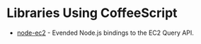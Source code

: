 # Libraries Using CoffeeScript

 * [node-ec2](http://bigeasy.github.com/node-ec2/) - Evended Node.js bindings to the EC2 Query API.
